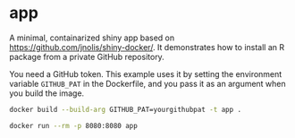 # app

A minimal, containarized shiny app based on https://github.com/jnolis/shiny-docker/. It demonstrates how to install an R package from a private GitHub repository. 

You need a GitHub token. This example uses it by setting the environment variable `GITHUB_PAT` in the Dockerfile, and you pass it as an argument when you build the image.

```bash
docker build --build-arg GITHUB_PAT=yourgithubpat -t app .

docker run --rm -p 8080:8080 app
```


